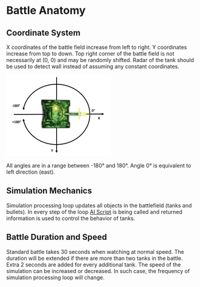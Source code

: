 # Battle Anatomy

## Coordinate System

X coordinates of the battle field increase from left to right. Y coordinates increase from top to down. Top right corner of the battle field is not necessarily at (0, 0) and may be randomly shifted. Radar of the tank should be used to detect wall instead of assuming any constant coordinates.

![alt text](img/tank_coordinates.png)

All angles are in a range between -180° and 180°. Angle 0° is equivalent to left direction (east).

## Simulation Mechanics

Simulation processing loop updates all objects in the battlefield (tanks and bullets). In every step of the loop [AI Script](ai_script.md) is being called and returned information is used to control the behavior of tanks.

## Battle Duration and Speed

Standard battle takes 30 seconds when watching at normal speed. The duration will be extended if there are more than two tanks in the battle. Extra 2 seconds are added for every additional tank. The speed of the simulation can be increased or decreased. In such case, the frequency of simulation processing loop will change.
